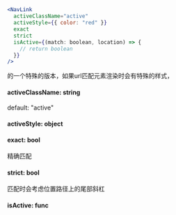 ## <NavLink>

```jsx
<NavLink
  activeClassName="active"
  activeStyle={{ color: "red" }}
  exact
  strict
  isActive={(match: boolean, location) => {
    // return boolean
  }}
/>
```

<Link> 的一个特殊的版本，如果url匹配元素渲染时会有特殊的样式，

#### activeClassName: string

default: "active"

#### activeStyle: object

#### exact: bool

精确匹配

#### strict: bool

匹配时会考虑位置路径上的尾部斜杠

#### isActive: func
